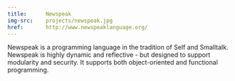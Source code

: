 ```yaml
---
title:      Newspeak
img-src:    projects/newspeak.jpg
href:       http://www.newspeaklanguage.org/
---
```

Newspeak is a programming language in the tradition of Self and Smalltalk. Newspeak is highly dynamic and reflective - but designed to support modularity and security. It supports both object-oriented and functional programming.
